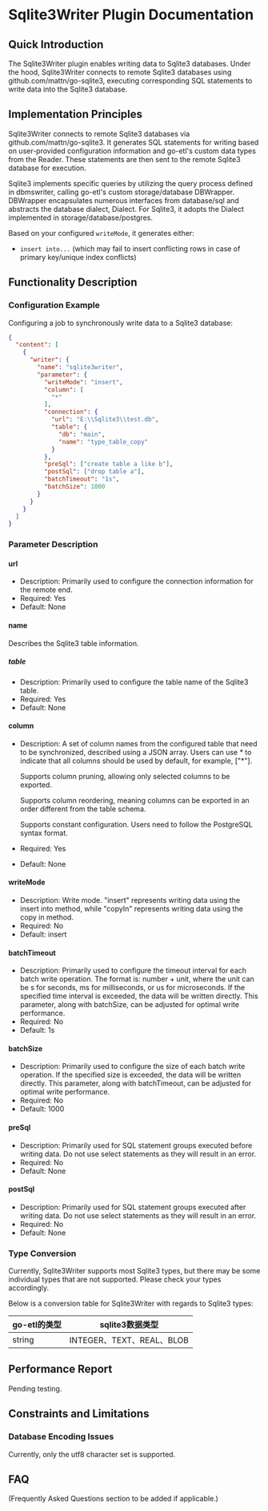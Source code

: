 # Sqlite3Writer Plugin Documentation

## Quick Introduction

The Sqlite3Writer plugin enables writing data to Sqlite3 databases. Under the hood, Sqlite3Writer connects to remote Sqlite3 databases using github.com/mattn/go-sqlite3, executing corresponding SQL statements to write data into the Sqlite3 database.

## Implementation Principles

Sqlite3Writer connects to remote Sqlite3 databases via github.com/mattn/go-sqlite3. It generates SQL statements for writing based on user-provided configuration information and go-etl's custom data types from the Reader. These statements are then sent to the remote Sqlite3 database for execution.

Sqlite3 implements specific queries by utilizing the query process defined in dbmswriter, calling go-etl's custom storage/database DBWrapper. DBWrapper encapsulates numerous interfaces from database/sql and abstracts the database dialect, Dialect. For Sqlite3, it adopts the Dialect implemented in storage/database/postgres.

Based on your configured `writeMode`, it generates either:

- `insert into...` (which may fail to insert conflicting rows in case of primary key/unique index conflicts)



## Functionality Description

### Configuration Example

Configuring a job to synchronously write data to a Sqlite3 database:

```json
{
  "content": [
    {
      "writer": {
        "name": "sqlite3writer",
        "parameter": {
          "writeMode": "insert",
          "column": [
            "*"
          ],
          "connection": {
            "url": "E:\\Sqlite3\\test.db",
            "table": {
              "db": "main",
              "name": "type_table_copy"
            }
          },
          "preSql": ["create table a like b"],
          "postSql": ["drop table a"],
          "batchTimeout": "1s",
          "batchSize": 1000
        }
      }
    }
  ]
}
```

### Parameter Description

#### url

- Description: Primarily used to configure the connection information for the remote end. 
- Required: Yes
- Default: None

#### name

Describes the Sqlite3 table information.

##### table

- Description: Primarily used to configure the table name of the Sqlite3 table.
- Required: Yes
- Default: None

#### column

- Description: A set of column names from the configured table that need to be synchronized, described using a JSON array. Users can use * to indicate that all columns should be used by default, for example, ["*"].

  Supports column pruning, allowing only selected columns to be exported.

  Supports column reordering, meaning columns can be exported in an order different from the table schema.

  Supports constant configuration. Users need to follow the PostgreSQL syntax format.

- Required: Yes
- Default: None

#### writeMode

- Description: Write mode. "insert" represents writing data using the insert into method, while "copyIn" represents writing data using the copy in method.
- Required: No
- Default: insert

#### batchTimeout

- Description: Primarily used to configure the timeout interval for each batch write operation. The format is: number + unit, where the unit can be s for seconds, ms for milliseconds, or us for microseconds. If the specified time interval is exceeded, the data will be written directly. This parameter, along with batchSize, can be adjusted for optimal write performance.
- Required: No
- Default: 1s

#### batchSize

- Description: Primarily used to configure the size of each batch write operation. If the specified size is exceeded, the data will be written directly. This parameter, along with batchTimeout, can be adjusted for optimal write performance.
- Required: No
- Default: 1000

#### preSql

- Description: Primarily used for SQL statement groups executed before writing data. Do not use select statements as they will result in an error.
- Required: No
- Default: None

#### postSql

- Description: Primarily used for SQL statement groups executed after writing data. Do not use select statements as they will result in an error.
- Required: No
- Default: None

### Type Conversion

Currently, Sqlite3Writer supports most Sqlite3 types, but there may be some individual types that are not supported. Please check your types accordingly.

Below is a conversion table for Sqlite3Writer with regards to Sqlite3 types:

| go-etl的类型 | sqlite3数据类型                                         |
| ------------ | -------------------------------------------------------- |
| string         |  INTEGER、TEXT、REAL、BLOB |

## Performance Report

Pending testing.

## Constraints and Limitations

### Database Encoding Issues

Currently, only the utf8 character set is supported.

## FAQ

(Frequently Asked Questions section to be added if applicable.)